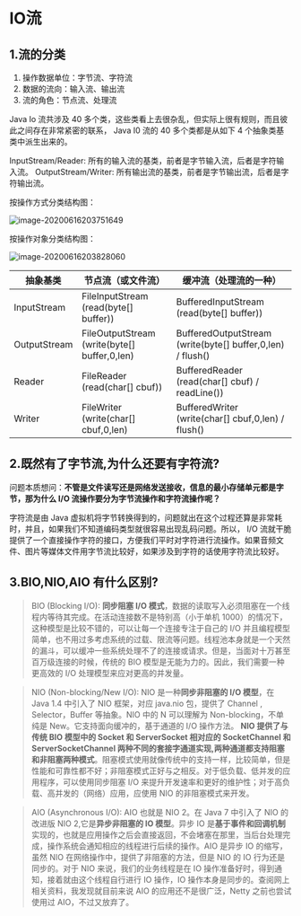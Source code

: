 # IO流

## 1.流的分类

1. 操作数据单位：字节流、字符流
2. 数据的流向：输入流、输出流
3. 流的角色：节点流、处理流

Java Io 流共涉及 40 多个类，这些类看上去很杂乱，但实际上很有规则，⽽且彼此之间存在⾮常紧密的联系， Java I0 流的 40 多个类都是从如下 4 个抽象类基类中派⽣出来的。

InputStream/Reader: 所有的输⼊流的基类，前者是字节输⼊流，后者是字符输⼊流。
OutputStream/Writer: 所有输出流的基类，前者是字节输出流，后者是字符输出流。

按操作方式分类结构图：

![image-20200616203751649](https://gitee.com/koala010/typora/raw/master/img/20200726214205.png)

按操作对象分类结构图：

![image-20200616203828060](https://gitee.com/koala010/typora/raw/master/img/20200726214208.png)



| 抽象基类     | 节点流（或文件流）                            | 缓冲流（处理流的一种）                                     |
| ------------ | --------------------------------------------- | ---------------------------------------------------------- |
| InputStream  | FileInputStream   (read(byte[] buffer))       | BufferedInputStream (read(byte[] buffer))                  |
| OutputStream | FileOutputStream  (write(byte[] buffer,0,len) | BufferedOutputStream (write(byte[] buffer,0,len) / flush() |
| Reader       | FileReader (read(char[] cbuf))                | BufferedReader (read(char[] cbuf) / readLine())            |
| Writer       | FileWriter (write(char[] cbuf,0,len)          | BufferedWriter (write(char[] cbuf,0,len) / flush()         |



## 2.既然有了字节流,为什么还要有字符流?

问题本质想问：**不管是文件读写还是网络发送接收，信息的最小存储单元都是字节，那为什么 I/O 流操作要分为字节流操作和字符流操作呢？**

字符流是由 Java 虚拟机将字节转换得到的，问题就出在这个过程还算是非常耗时，并且，如果我们不知道编码类型就很容易出现乱码问题。所以， I/O 流就干脆提供了一个直接操作字符的接口，方便我们平时对字符进行流操作。如果音频文件、图片等媒体文件用字节流比较好，如果涉及到字符的话使用字符流比较好。

## 3.BIO,NIO,AIO 有什么区别?

> BIO (Blocking I/O): **同步阻塞 I/O 模式**，数据的读取写⼊必须阻塞在⼀个线程内等待其完成。在活动连接数不是特别⾼（⼩于单机 1000）的情况下，这种模型是⽐较不错的，可以让每⼀个连接专注于⾃⼰的 I/O 并且编程模型简单，也不⽤过多考虑系统的过载、限流等问题。线程池本身就是⼀个天然的漏⽃，可以缓冲⼀些系统处理不了的连接或请求。但是，当⾯对⼗万甚⾄百万级连接的时候，传统的 BIO 模型是⽆能为⼒的。因此，我们需要⼀种更⾼效的 I/O 处理模型来应对更⾼的并发量。



> NIO (Non-blocking/New I/O): NIO 是⼀种**同步⾮阻塞的 I/O 模型**，在 Java 1.4 中引⼊了 NIO 框架，对应 java.nio 包，提供了 Channel , Selector，Buffer 等抽象。NIO 中的 N 可以理解为 Non-blocking，不单纯是 New。它⽀持⾯向缓冲的，基于通道的 I/O 操作⽅法。 **NIO 提供了与传统 BIO 模型中的 Socket 和 ServerSocket 相对应的 SocketChannel 和 ServerSocketChannel 两种不同的套接字通道实现,两种通道都⽀持阻塞和⾮阻塞两种模式**。阻塞模式使⽤就像传统中的⽀持⼀样，⽐较简单，但是性能和可靠性都不好；⾮阻塞模式正好与之相反。对于低负载、低并发的应⽤程序，可以使⽤同步阻塞 I/O 来提升开发速率和更好的维护性；对于⾼负载、⾼并发的（⽹络）应⽤，应使⽤ NIO 的⾮阻塞模式来开发。



> AIO (Asynchronous I/O): AIO 也就是 NIO 2。在 Java 7 中引⼊了 NIO 的改进版 NIO 2,它是**异步⾮阻塞的 IO 模型**。异步 IO 是**基于事件和回调机制**实现的，也就是应⽤操作之后会直接返回，不会堵塞在那⾥，当后台处理完成，操作系统会通知相应的线程进⾏后续的操作。AIO 是异步 IO 的缩写，虽然 NIO 在⽹络操作中，提供了⾮阻塞的⽅法，但是 NIO 的 IO ⾏为还是同步的。对于 NIO 来说，我们的业务线程是在 IO 操作准备好时，得到通知，接着就由这个线程⾃⾏进⾏ IO 操作，IO 操作本身是同步的。查阅⽹上相关资料，我发现就⽬前来说 AIO 的应⽤还不是很⼴泛，Netty 之前也尝试使⽤过 AIO，不过⼜放弃了。